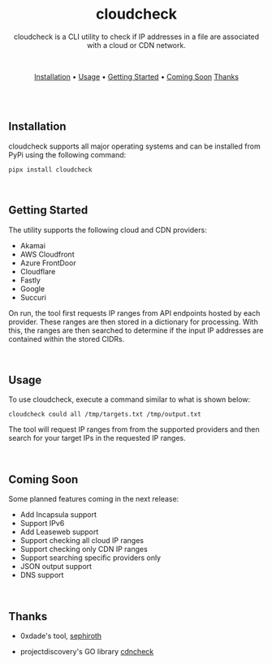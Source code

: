 <div align="center">

# cloudcheck 

cloudcheck is a CLI utility to check if IP addresses in a file are associated with a cloud or CDN network. 

<br>

[Installation](#installation) •
[Usage](#usage) •
[Getting Started](#getting-started) •
[Coming Soon](#coming-soon)
[Thanks](#thanks)

</div><br>


</div>
<br>

## Installation
cloudcheck supports all major operating systems and can be installed from PyPi using the following command:

```
pipx install cloudcheck 
```
<br>

## Getting Started
The utility supports the following cloud and CDN providers:

* Akamai
* AWS Cloudfront
* Azure FrontDoor
* Cloudflare
* Fastly
* Google
* Succuri 

On run, the tool first requests IP ranges from API endpoints hosted by each provider. These ranges are then stored in a dictionary for processing. With this, the ranges are then searched to determine if the input IP addresses are contained within the stored CIDRs. 

<br>

## Usage
To use cloudcheck, execute a command similar to what is shown below:

```
cloudcheck could all /tmp/targets.txt /tmp/output.txt
```

The tool will request IP ranges from from the supported providers and then search for your target IPs in the requested IP ranges.


<br>

## Coming Soon
Some planned features coming in the next release:

* Add Incapsula support
* Support IPv6
* Add Leaseweb support
* Support checking all cloud IP ranges 
* Support checking only CDN IP ranges
* Support searching specific providers only
* JSON output support
* DNS support 

<br>

## Thanks

* 0xdade's tool, [sephiroth](https://github.com/0xdade/sephiroth)


* projectdiscovery's GO library [cdncheck](https://github.com/projectdiscovery/cdncheck)
